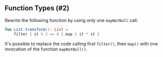 ## Function Types (#2)

Rewrite the following function by using only one `mapNotNull` call:

```kotlin
fun List.transform(): List =
    filter { it % 2 == 0 }.map { it * it }
```

It's possible to replace the code calling first `filter()`, then `map()`
with one invocation of the function `mapNotNull()`.